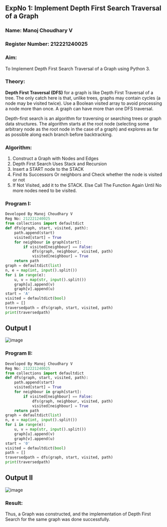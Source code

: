 ## ExpNo 1: Implement Depth First Search Traversal of a Graph
### Name: Manoj Choudhary V
### Register Number: 212221240025
### Aim:
To Implement Depth First Search Traversal of a Graph using Python 3.

### Theory:
**Depth First Traversal (DFS)** for a graph is like Depth First Traversal of a tree. The only catch here is that, unlike trees, graphs may contain cycles (a node may be visited twice). Use a Boolean visited array to avoid processing a node more than once. A graph can have more than one DFS traversal.

Depth-first search is an algorithm for traversing or searching trees or graph data structures. The algorithm starts at the root node (selecting some arbitrary node as the root node in the case of a graph) and explores as far as possible along each branch before backtracking.

### Algorithm:
1. Construct a Graph with Nodes and Edges
2. Depth First Search Uses Stack and Recursion
3. Insert a START node to the STACK
4. Find its Successors Or neighbors and Check whether the node is visited or not
5. If Not Visited, add it to the STACK. Else Call The Function Again Until No more nodes need to be visited.

### Program I:
```python
Developed By Manoj Choudhary V
Reg No: 212221240025
from collections import defaultdict
def dfs(graph, start, visited, path):
    path.append(start)
    visited[start] = True
    for neighbour in graph[start]:
        if visited[neighbour] == False:
            dfs(graph, neighbour, visited, path)
            visited[neighbour] = True
    return path
graph = defaultdict(list)
n, e = map(int, input().split())
for i in range(e):
    u, v = map(str, input().split())
    graph[u].append(v)
    graph[v].append(u)
start = 'A'
visited = defaultdict(bool)
path = []
traversedpath = dfs(graph, start, visited, path)
print(traversedpath)
```
## Output I
![image](https://github.com/manojvenaram/19AI405FUNDAMENTALSOFARTIFICIALINTELLIGENCE/assets/94165064/a33d49a8-eff9-4809-bf71-f5d8a17a62f1)

### Program II:
```python
Developed By Manoj Choudhary V
Reg No: 212221240025
from collections import defaultdict
def dfs(graph, start, visited, path):
    path.append(start)
    visited[start] = True
    for neighbour in graph[start]:
        if visited[neighbour] == False:
            dfs(graph, neighbour, visited, path)
            visited[neighbour] = True
    return path
graph = defaultdict(list)
n, e = map(int, input().split())
for i in range(e):
    u, v = map(str, input().split())
    graph[u].append(v)
    graph[v].append(u)
start = '0'
visited = defaultdict(bool)
path = []
traversedpath = dfs(graph, start, visited, path)
print(traversedpath)
```
## Output II
![image](https://github.com/manojvenaram/19AI405FUNDAMENTALSOFARTIFICIALINTELLIGENCE/assets/94165064/b44bde7e-3276-4cd1-9a00-48fa500a69be)

### Result:
Thus, a Graph was constructed, and the implementation of Depth First Search for the same graph was done successfully.
